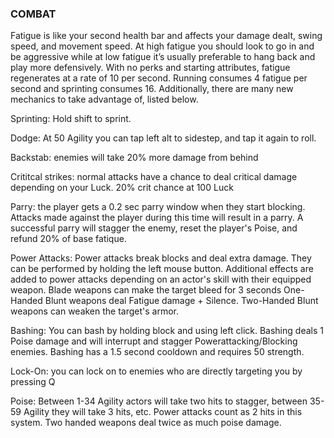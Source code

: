 ### COMBAT

Fatigue is like your second health bar and affects your damage dealt, swing speed, and movement speed. At high fatigue you should look to go in and be aggressive while at low fatigue it’s usually preferable to hang back and play more defensively. With no perks and starting attributes, fatigue regenerates at a rate of 10 per second. Running consumes 4 fatigue per second and sprinting consumes 16. Additionally, there are many new mechanics to take advantage of, listed below.

Sprinting: Hold shift to sprint.

Dodge: At 50 Agility you can tap left alt to sidestep, and tap it again to roll.

Backstab: enemies will take 20% more damage from behind

Crititcal strikes: normal attacks have a chance to deal critical damage depending on your Luck. 20% crit chance at 100 Luck

Parry: the player gets a 0.2 sec parry window when they start blocking. Attacks made against the player during this time will result in a parry. A successful parry will stagger the enemy, reset the player's Poise, and refund 20% of base fatique.

Power Attacks: Power attacks break blocks and deal extra damage. They can be performed by holding the left mouse button. Additional effects are added to power attacks depending on an actor's skill with their equipped weapon.
Blade weapons can make the target bleed for 3 seconds
One-Handed Blunt weapons deal Fatigue damage + Silence.
Two-Handed Blunt weapons can weaken the target's armor.


Bashing: You can bash by holding block and using left click. Bashing deals 1 Poise damage and will interrupt and stagger Powerattacking/Blocking enemies. Bashing has a 1.5 second cooldown and requires 50 strength.

Lock-On: you can lock on to enemies who are directly targeting you by pressing Q

Poise: Between 1-34 Agility actors will take two hits to stagger, between 35-59 Agility they will take 3 hits, etc. Power attacks count as 2 hits in this system. Two handed weapons deal twice as much poise damage.

